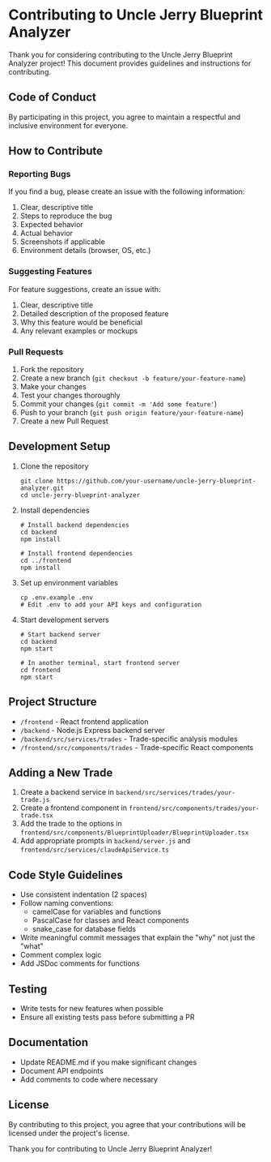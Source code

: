 # Contributing to Uncle Jerry Blueprint Analyzer

Thank you for considering contributing to the Uncle Jerry Blueprint Analyzer project! This document provides guidelines and instructions for contributing.

## Code of Conduct

By participating in this project, you agree to maintain a respectful and inclusive environment for everyone.

## How to Contribute

### Reporting Bugs

If you find a bug, please create an issue with the following information:

1. Clear, descriptive title
2. Steps to reproduce the bug
3. Expected behavior
4. Actual behavior
5. Screenshots if applicable
6. Environment details (browser, OS, etc.)

### Suggesting Features

For feature suggestions, create an issue with:

1. Clear, descriptive title
2. Detailed description of the proposed feature
3. Why this feature would be beneficial
4. Any relevant examples or mockups

### Pull Requests

1. Fork the repository
2. Create a new branch (`git checkout -b feature/your-feature-name`)
3. Make your changes
4. Test your changes thoroughly
5. Commit your changes (`git commit -m 'Add some feature'`)
6. Push to your branch (`git push origin feature/your-feature-name`)
7. Create a new Pull Request

## Development Setup

1. Clone the repository
   ```
   git clone https://github.com/your-username/uncle-jerry-blueprint-analyzer.git
   cd uncle-jerry-blueprint-analyzer
   ```

2. Install dependencies
   ```
   # Install backend dependencies
   cd backend
   npm install

   # Install frontend dependencies
   cd ../frontend
   npm install
   ```

3. Set up environment variables
   ```
   cp .env.example .env
   # Edit .env to add your API keys and configuration
   ```

4. Start development servers
   ```
   # Start backend server
   cd backend
   npm start

   # In another terminal, start frontend server
   cd frontend
   npm start
   ```

## Project Structure

- `/frontend` - React frontend application
- `/backend` - Node.js Express backend server
- `/backend/src/services/trades` - Trade-specific analysis modules
- `/frontend/src/components/trades` - Trade-specific React components

## Adding a New Trade

1. Create a backend service in `backend/src/services/trades/your-trade.js`
2. Create a frontend component in `frontend/src/components/trades/your-trade.tsx`
3. Add the trade to the options in `frontend/src/components/BlueprintUploader/BlueprintUploader.tsx`
4. Add appropriate prompts in `backend/server.js` and `frontend/src/services/claudeApiService.ts`

## Code Style Guidelines

- Use consistent indentation (2 spaces)
- Follow naming conventions:
  - camelCase for variables and functions
  - PascalCase for classes and React components
  - snake_case for database fields
- Write meaningful commit messages that explain the "why" not just the "what"
- Comment complex logic
- Add JSDoc comments for functions

## Testing

- Write tests for new features when possible
- Ensure all existing tests pass before submitting a PR

## Documentation

- Update README.md if you make significant changes
- Document API endpoints
- Add comments to code where necessary

## License

By contributing to this project, you agree that your contributions will be licensed under the project's license.

Thank you for contributing to Uncle Jerry Blueprint Analyzer!
